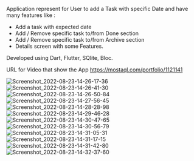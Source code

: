 Application represent for User to add a Task with specific Date and have many features like :
- Add a task with expected date
- Add / Remove specific task to/from Done section
- Add / Remove specific task to/from Archive section
- Details screen with some Features.

Developed using Dart, Flutter, SQlite, Bloc.

URL for Video that show the App https://mostaql.com/portfolio/1121141

![Screenshot_2022-08-23-14-26-17-36](https://user-images.githubusercontent.com/101535118/186159345-ceaf3099-48f7-42c7-857e-42cb95183a39.jpg)
![Screenshot_2022-08-23-14-26-41-30](https://user-images.githubusercontent.com/101535118/186159357-b1a76cc2-e20e-4754-bc53-7d3013232b5b.jpg)
![Screenshot_2022-08-23-14-26-50-84](https://user-images.githubusercontent.com/101535118/186159377-77aba68f-de2b-49cc-ac72-faf3025988e0.jpg)
![Screenshot_2022-08-23-14-27-56-45](https://user-images.githubusercontent.com/101535118/186159389-3bbfc6d1-aaf9-4ae4-b822-b0f7009efe40.jpg)
![Screenshot_2022-08-23-14-28-28-98](https://user-images.githubusercontent.com/101535118/186159422-8a458ae0-122d-451e-9294-746ec75cce1c.jpg)
![Screenshot_2022-08-23-14-29-46-28](https://user-images.githubusercontent.com/101535118/186159432-94b7ef12-6d00-4aea-8848-cbd2dd6bdbcd.jpg)
![Screenshot_2022-08-23-14-30-47-65](https://user-images.githubusercontent.com/101535118/186159444-3f62993e-7a5f-4172-af28-24808e450072.jpg)
![Screenshot_2022-08-23-14-30-56-79](https://user-images.githubusercontent.com/101535118/186159460-309f2eca-858f-47f7-9742-4622d9e668b3.jpg)
![Screenshot_2022-08-23-14-31-05-31](https://user-images.githubusercontent.com/101535118/186159465-1fa81446-f62f-4ab9-b6cc-26afc44088f5.jpg)
![Screenshot_2022-08-23-14-31-17-15](https://user-images.githubusercontent.com/101535118/186159484-d494a092-3421-422d-855e-d7a45ece3093.jpg)
![Screenshot_2022-08-23-14-31-42-80](https://user-images.githubusercontent.com/101535118/186159503-315eeea6-bc2c-4633-8092-96d494f76f1e.jpg)
![Screenshot_2022-08-23-14-32-37-60](https://user-images.githubusercontent.com/101535118/186159519-f950ae2e-3e5b-4cd2-ae02-2c942ecee4af.jpg)
